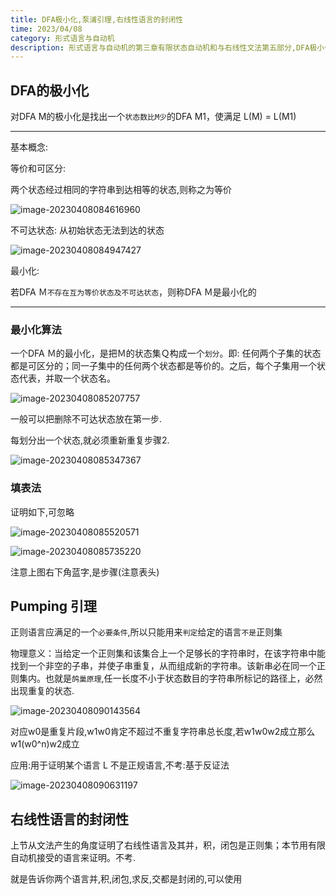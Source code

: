 ```yaml
---
title: DFA极小化,泵浦引理,右线性语言的封闭性
time: 2023/04/08
category: 形式语言与自动机 
description: 形式语言与自动机的第三章有限状态自动机和与右线性文法第五部分,DFA极小化,泵浦引理,右线性语言的封闭性
---
```


## DFA的极小化

对DFA  M的极小化是找出一个`状态数比M少`的DFA  M1，使满足 L(M) = L(M1) 

---

基本概念:

等价和可区分:

两个状态经过相同的字符串到达相等的状态,则称之为等价

![image-20230408084616960](https://cdn.jsdelivr.net/gh/gdlearncoding/blogImage@main/202304080846047.png)

不可达状态:
从初始状态无法到达的状态

![image-20230408084947427](https://cdn.jsdelivr.net/gh/gdlearncoding/blogImage@main/202304080849451.png)

最小化:

若DFA Ｍ`不存在互为等价状态及不可达状态`，则称DFA Ｍ是最小化的

---

### 最小化算法

 一个DFA Ｍ的最小化，是把Ｍ的状态集Ｑ构成一个`划分`。即: 任何两个子集的状态都是可区分的；同一子集中的任何两个状态都是等价的。之后，每个子集用一个状态代表，并取一个状态名。

![image-20230408085207757](https://cdn.jsdelivr.net/gh/gdlearncoding/blogImage@main/202304080852787.png)

一般可以把删除不可达状态放在第一步.

每划分出一个状态,就必须重新重复步骤2.

![image-20230408085347367](https://cdn.jsdelivr.net/gh/gdlearncoding/blogImage@main/202304080853411.png)

### 填表法

证明如下,可忽略

![image-20230408085520571](https://cdn.jsdelivr.net/gh/gdlearncoding/blogImage@main/202304080855605.png)

![image-20230408085735220](https://cdn.jsdelivr.net/gh/gdlearncoding/blogImage@main/202304080857251.png)

注意上图右下角蓝字,是步骤(注意表头)

## Pumping 引理

正则语言应满足的一个`必要条件`,所以只能用来`判定`给定的语言`不是`正则集

物理意义：当给定一个正则集和该集合上一个足够长的字符串时，在该字符串中能找到一个非空的子串，并使子串重复，从而组成新的字符串。该新串必在同一个正则集内。也就是`鸽巢原理`,任一长度不小于状态数目的字符串所标记的路径上，必然出现重复的状态.

![image-20230408090143564](https://cdn.jsdelivr.net/gh/gdlearncoding/blogImage@main/202304080901587.png)

对应w0是重复片段,w1w0肯定不超过不重复字符串总长度,若w1w0w2成立那么w1(w0^n)w2成立

应用:用于证明某个语言 L 不是正规语言,不考:基于反证法

![image-20230408090631197](https://cdn.jsdelivr.net/gh/gdlearncoding/blogImage@main/202304080906234.png)

## 右线性语言的封闭性

上节从文法产生的角度证明了右线性语言及其并，积，闭包是正则集；本节用有限自动机接受的语言来证明。不考.

就是告诉你两个语言并,积,闭包,求反,交都是封闭的,可以使用